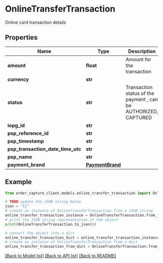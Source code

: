 # OnlineTransferTransaction

Online card transaction details

## Properties

Name | Type | Description | Notes
------------ | ------------- | ------------- | -------------
**amount** | **float** | Amount for the transaction | [optional] 
**currency** | **str** |  | [optional] 
**status** | **str** |  Transaction status of the payment , can be AUTHORIZED, CAPTURED  | [optional] 
**iopg_id** | **str** |  | [optional] 
**psp_reference_id** | **str** |  | [optional] 
**psp_timestamp** | **str** |  | [optional] 
**psp_transaction_date_time_utc** | **str** |  | [optional] 
**psp_name** | **str** |  | [optional] 
**payment_brand** | [**PaymentBrand**](PaymentBrand.md) |  | [optional] 

## Example

```python
from order_capture_client.models.online_transfer_transaction import OnlineTransferTransaction

# TODO update the JSON string below
json = "{}"
# create an instance of OnlineTransferTransaction from a JSON string
online_transfer_transaction_instance = OnlineTransferTransaction.from_json(json)
# print the JSON string representation of the object
print(OnlineTransferTransaction.to_json())

# convert the object into a dict
online_transfer_transaction_dict = online_transfer_transaction_instance.to_dict()
# create an instance of OnlineTransferTransaction from a dict
online_transfer_transaction_from_dict = OnlineTransferTransaction.from_dict(online_transfer_transaction_dict)
```
[[Back to Model list]](../README.md#documentation-for-models) [[Back to API list]](../README.md#documentation-for-api-endpoints) [[Back to README]](../README.md)



